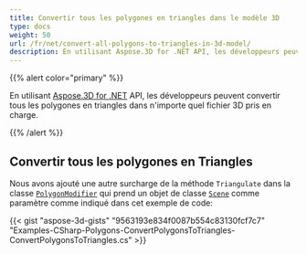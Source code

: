 ```yaml
---
title: Convertir tous les polygones en triangles dans le modèle 3D
type: docs
weight: 50
url: /fr/net/convert-all-polygons-to-triangles-in-3d-model/
description: En utilisant Aspose.3D for .NET API, les développeurs peuvent convertir tous les polygones en triangles dans n'importe quel fichier 3D pris en charge.
---
```

{{% alert color="primary" %}}

En utilisant [Aspose.3D for .NET](http://products.aspose.com/3d/net) API, les développeurs peuvent convertir tous les polygones en triangles dans n'importe quel fichier 3D pris en charge.

{{% /alert %}}
##  **Convertir tous les polygones en Triangles**
Nous avons ajouté une autre surcharge de la méthode `Triangulate` dans la classe [`PolygonModifier`](https://reference.aspose.com/3d/net/aspose.threed.entities/polygonmodifier) qui prend un objet de classe [`Scene`](https://reference.aspose.com/3d/net/aspose.threed/scene) comme paramètre comme indiqué dans cet exemple de code:

{{< gist "aspose-3d-gists" "9563193e834f0087b554c83130fcf7c7" "Examples-CSharp-Polygons-ConvertPolygonsToTriangles-ConvertPolygonsToTriangles.cs" >}}
